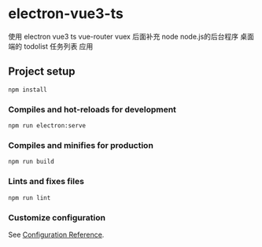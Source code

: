# electron-vue3-ts
使用 electron vue3 ts vue-router vuex
后面补充 node node.js的后台程序
桌面端的 todolist 任务列表 应用
## Project setup
```
npm install
```

### Compiles and hot-reloads for development
```
npm run electron:serve
```

### Compiles and minifies for production
```
npm run build
```

### Lints and fixes files
```
npm run lint
```

### Customize configuration
See [Configuration Reference](https://cli.vuejs.org/config/).
